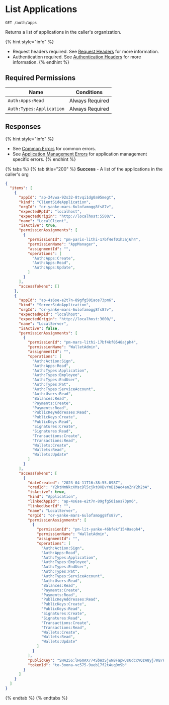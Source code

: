# List Applications

`GET /auth/apps`

Returns a list of applications in the caller's organization.

{% hint style="info" %}
* Request headers required. See [Request Headers](../../../advanced-topics/authentication/request-headers.md) for more information.
* Authentication required. See [Authentication Headers](../../../advanced-topics/authentication/request-headers.md#authentication-headers) for more information.
{% endhint %}

## Required Permissions

| Name                     | Conditions      |
| ------------------------ | --------------- |
| `Auth:Apps:Read`         | Always Required |
| `Auth:Types:Application` | Always Required |

## Responses

{% hint style="info" %}
* See [Common Errors](../../errors.md#common-errors) for common errors.
* See [Application Management Errors](../../errors.md#application-management-errors) for application management specific errors.
{% endhint %}

{% tabs %}
{% tab title="200" %}
**Success** - A list of the applications in the caller's org

```json
{
  "items": [
    {
      "appId": "ap-24vwa-92s32-8tvqi1dg0a95megt",
      "kind": "ClientSideApplication",
      "orgId": "or-yanke-mars-6ulofamogg8fs87v",
      "expectedRpId": "localhost",
      "expectedOrigin": "http://localhost:5500/",
      "name": "LocalClient",
      "isActive": true,
      "permissionAssignments": [
        {
          "permissionId": "pm-paris-lithi-17bf4ef01h3aj6h4",
          "permissionName": "AppManager",
          "assignmentId": "",
          "operations": [
            "Auth:Apps:Create",
            "Auth:Apps:Read",
            "Auth:Apps:Update",
          ]
        }
      ],
      "accessTokens": []
    },
    {
      "appId": "ap-4s6se-e2t7n-89gfg50iaos73pm6",
      "kind": "ServerSideApplication",
      "orgId": "or-yanke-mars-6ulofamogg8fs87v",
      "expectedRpId": "localhost",
      "expectedOrigin": "http://localhost:3000/",
      "name": "LocalServer",
      "isActive": false,
      "permissionAssignments": [
        {
          "permissionId": "pm-mars-lithi-17bf4kf0548ajph4",
          "permissionName": "WalletAdmin",
          "assignmentId": "",
          "operations": [
            "Auth:Action:Sign",
            "Auth:Apps:Read",
            "Auth:Types:Application",
            "Auth:Types:Employee",
            "Auth:Types:EndUser",
            "Auth:Types:Pat",
            "Auth:Types:ServiceAccount",
            "Auth:Users:Read",
            "Balances:Read",
            "Payments:Create",
            "Payments:Read",
            "PublicKeyAddresses:Read",
            "PublicKeys:Create",
            "PublicKeys:Read",
            "Signatures:Create",
            "Signatures:Read",
            "Transactions:Create",
            "Transactions:Read",
            "Wallets:Create",
            "Wallets:Read",
            "Wallets:Update"
          ]
        }
      ],
      "accessTokens": [
        {
          "dateCreated": "2023-04-11T16:38:55.098Z",
          "credId": "Y2ktMmNkcXMscDl5cjktOXBvYnB1bWo4anZnY2h2bA",
          "isActive": true,
          "kind": "Application",
          "linkedAppId": "ap-4s6se-e2t7n-89gfg50iaos73pm6",
          "linkedUserId": "",
          "name": "LocalServer",
          "orgId": "or-yanke-mars-6ulofamogg8fs87v",
          "permissionAssignments": [
            {
              "permissionId": "pm-lit-yanke-46bfekf1548aeph4",
              "permissionName": "WalletAdmin",
              "assignmentId": "",
              "operations": [
                "Auth:Action:Sign",
                "Auth:Apps:Read",
                "Auth:Types:Application",
                "Auth:Types:Employee",
                "Auth:Types:EndUser",
                "Auth:Types:Pat",
                "Auth:Types:ServiceAccount",
                "Auth:Users:Read",
                "Balances:Read",
                "Payments:Create",
                "Payments:Read",
                "PublicKeyAddresses:Read",
                "PublicKeys:Create",
                "PublicKeys:Read",
                "Signatures:Create",
                "Signatures:Read",
                "Transactions:Create",
                "Transactions:Read",
                "Wallets:Create",
                "Wallets:Read",
                "Wallets:Update"
              ]
            }
          ],
          "publicKey": "SHA256:lH6mAX/74SbWzSjwNBFapwJsUdccVQzA8yj7K8/R5eo",
          "tokenId": "to-3oona-vc575-9ueb17f2t4uq0m9b"
        }
      ]
    }
  ]
}
```
{% endtab %}
{% endtabs %}
